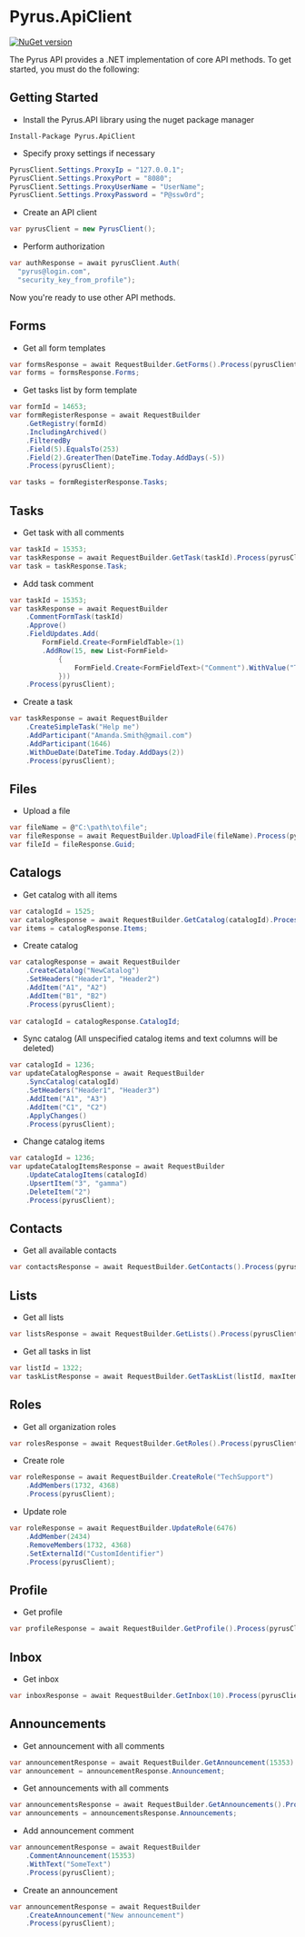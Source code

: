 # Pyrus.ApiClient

[![NuGet version](https://badge.fury.io/nu/Pyrus.ApiClient.svg)](https://badge.fury.io/nu/Pyrus.ApiClient)

The Pyrus API provides a .NET implementation of core API methods. To get started, you must do the following:

## Getting Started

* Install the Pyrus.API library using the nuget package manager

````
Install-Package Pyrus.ApiClient
````

* Specify proxy settings if necessary

```csharp
PyrusClient.Settings.ProxyIp = "127.0.0.1";
PyrusClient.Settings.ProxyPort = "8080";
PyrusClient.Settings.ProxyUserName = "UserName";
PyrusClient.Settings.ProxyPassword = "P@ssw0rd";
```

* Create an API client

```csharp
var pyrusClient = new PyrusClient();
```

* Perform authorization 

```csharp
var authResponse = await pyrusClient.Auth(
  "pyrus@login.com", 
  "security_key_from_profile");
```

Now you're ready to use other API methods.

## Forms

* Get all form templates
  
```csharp
var formsResponse = await RequestBuilder.GetForms().Process(pyrusClient);
var forms = formsResponse.Forms;
```

* Get tasks list by form template
  
```csharp
var formId = 14653;
var formRegisterResponse = await RequestBuilder
	.GetRegistry(formId)
	.IncludingArchived()
	.FilteredBy
	.Field(5).EqualsTo(253)
	.Field(2).GreaterThen(DateTime.Today.AddDays(-5))
	.Process(pyrusClient);

var tasks = formRegisterResponse.Tasks;
```

## Tasks

* Get task with all comments

```csharp
var taskId = 15353;
var taskResponse = await RequestBuilder.GetTask(taskId).Process(pyrusClient);;
var task = taskResponse.Task;
```

* Add task comment

```csharp
var taskId = 15353;
var taskResponse = await RequestBuilder
	.CommentFormTask(taskId)
	.Approve()
	.FieldUpdates.Add(
		FormField.Create<FormFieldTable>(1)
		.AddRow(15, new List<FormField>
			{
				FormField.Create<FormFieldText>("Comment").WithValue("Thhats's right")
			}))
	.Process(pyrusClient);
```

* Create a task
  
```csharp
var taskResponse = await RequestBuilder
	.CreateSimpleTask("Help me")
	.AddParticipant("Amanda.Smith@gmail.com")
	.AddParticipant(1646)
	.WithDueDate(DateTime.Today.AddDays(2))
	.Process(pyrusClient);
```

## Files

* Upload a file

```csharp
var fileName = @"C:\path\to\file";
var fileResponse = await RequestBuilder.UploadFile(fileName).Process(pyrusClient);
var fileId = fileResponse.Guid;
```

## Catalogs

* Get catalog with all items

```csharp
var catalogId = 1525;
var catalogResponse = await RequestBuilder.GetCatalog(catalogId).Process(pyrusClient);
var items = catalogResponse.Items;
```

* Create catalog

```csharp
var catalogResponse = await RequestBuilder
	.CreateCatalog("NewCatalog")
	.SetHeaders("Header1", "Header2")
	.AddItem("A1", "A2")
	.AddItem("B1", "B2")
	.Process(pyrusClient);
	
var catalogId = catalogResponse.CatalogId;
```

* Sync catalog (All unspecified catalog items and text columns will be deleted)

```csharp
var catalogId = 1236;
var updateCatalogResponse = await RequestBuilder
	.SyncCatalog(catalogId)
	.SetHeaders("Header1", "Header3")
	.AddItem("A1", "A3")
	.AddItem("C1", "C2")
	.ApplyChanges()
	.Process(pyrusClient);
```

* Change catalog items

```csharp
var catalogId = 1236;
var updateCatalogItemsResponse = await RequestBuilder
    .UpdateCatalogItems(catalogId)
    .UpsertItem("3", "gamma")
    .DeleteItem("2")
    .Process(pyrusClient);
```

## Contacts

* Get all available contacts

```csharp
var contactsResponse = await RequestBuilder.GetContacts().Process(pyrusClient);
```

## Lists

* Get all lists

```csharp
var listsResponse = await RequestBuilder.GetLists().Process(pyrusClient);
```

* Get all tasks in list

```csharp
var listId = 1322;
var taskListResponse = await RequestBuilder.GetTaskList(listId, maxItemCount: 25, includeArchived:true).Process(pyrusClient);
```

## Roles

* Get all organization roles

```csharp
var rolesResponse = await RequestBuilder.GetRoles().Process(pyrusClient);
```

* Create role

```csharp
var roleResponse = await RequestBuilder.CreateRole("TechSupport")
    .AddMembers(1732, 4368)
    .Process(pyrusClient);
```

* Update role

```csharp
var roleResponse = await RequestBuilder.UpdateRole(6476)
    .AddMember(2434)
    .RemoveMembers(1732, 4368)
    .SetExternalId("CustomIdentifier")
    .Process(pyrusClient);
```

## Profile

* Get profile

```csharp
var profileResponse = await RequestBuilder.GetProfile().Process(pyrusClient);
```


## Inbox

* Get inbox

```csharp
var inboxResponse = await RequestBuilder.GetInbox(10).Process(pyrusClient);
```

## Announcements

* Get announcement with all comments

```csharp
var announcementResponse = await RequestBuilder.GetAnnouncement(15353).Process(pyrusClient);
var announcement = announcementResponse.Announcement;
```

* Get announcements with all comments

```csharp
var announcementsResponse = await RequestBuilder.GetAnnouncements().Process(pyrusClient);
var announcements = announcementsResponse.Announcements;
```

* Add announcement comment

```csharp
var announcementResponse = await RequestBuilder
	.CommentAnnouncement(15353)
	.WithText("SomeText")
	.Process(pyrusClient);
```

* Create an announcement
  
```csharp
var announcementResponse = await RequestBuilder
	.CreateAnnouncement("New announcement")
	.Process(pyrusClient);
```
